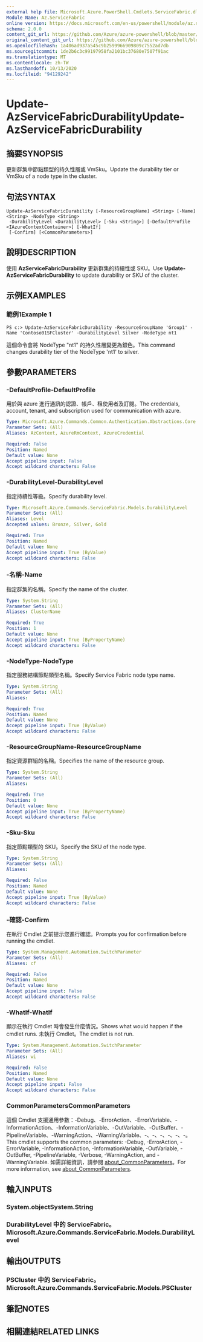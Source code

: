 ```yaml
---
external help file: Microsoft.Azure.PowerShell.Cmdlets.ServiceFabric.dll-Help.xml
Module Name: Az.ServiceFabric
online version: https://docs.microsoft.com/en-us/powershell/module/az.servicefabric/update-azservicefabricdurability
schema: 2.0.0
content_git_url: https://github.com/Azure/azure-powershell/blob/master/src/ServiceFabric/ServiceFabric/help/Update-AzServiceFabricDurability.md
original_content_git_url: https://github.com/Azure/azure-powershell/blob/master/src/ServiceFabric/ServiceFabric/help/Update-AzServiceFabricDurability.md
ms.openlocfilehash: 1a406ad937a545c9b2599966909809c7552ad7db
ms.sourcegitcommit: 1de2b6c3c99197958fa2101bc37680e7507f91ac
ms.translationtype: MT
ms.contentlocale: zh-TW
ms.lasthandoff: 10/13/2020
ms.locfileid: "94129242"
---
```

# <span data-ttu-id="4399a-101">Update-AzServiceFabricDurability</span><span class="sxs-lookup"><span data-stu-id="4399a-101">Update-AzServiceFabricDurability</span></span>

## <span data-ttu-id="4399a-102">摘要</span><span class="sxs-lookup"><span data-stu-id="4399a-102">SYNOPSIS</span></span>
<span data-ttu-id="4399a-103">更新群集中節點類型的持久性層或 VmSku。</span><span class="sxs-lookup"><span data-stu-id="4399a-103">Update the durability tier or VmSku of a node type in the cluster.</span></span>

## <span data-ttu-id="4399a-104">句法</span><span class="sxs-lookup"><span data-stu-id="4399a-104">SYNTAX</span></span>

```
Update-AzServiceFabricDurability [-ResourceGroupName] <String> [-Name] <String> -NodeType <String>
 -DurabilityLevel <DurabilityLevel> [-Sku <String>] [-DefaultProfile <IAzureContextContainer>] [-WhatIf]
 [-Confirm] [<CommonParameters>]
```

## <span data-ttu-id="4399a-105">說明</span><span class="sxs-lookup"><span data-stu-id="4399a-105">DESCRIPTION</span></span>
<span data-ttu-id="4399a-106">使用 **AzServiceFabricDurability** 更新群集的持續性或 SKU。</span><span class="sxs-lookup"><span data-stu-id="4399a-106">Use **Update-AzServiceFabricDurability** to update durability or SKU of the cluster.</span></span>

## <span data-ttu-id="4399a-107">示例</span><span class="sxs-lookup"><span data-stu-id="4399a-107">EXAMPLES</span></span>

### <span data-ttu-id="4399a-108">範例1</span><span class="sxs-lookup"><span data-stu-id="4399a-108">Example 1</span></span>
```
PS c:> Update-AzServiceFabricDurability -ResourceGroupName 'Group1' -Name 'Contoso01SFCluster' -DurabilityLevel Silver -NodeType nt1
```

<span data-ttu-id="4399a-109">這個命令會將 NodeType "nt1" 的持久性層變更為銀色。</span><span class="sxs-lookup"><span data-stu-id="4399a-109">This command changes durability tier of the NodeType 'nt1' to silver.</span></span>

## <span data-ttu-id="4399a-110">參數</span><span class="sxs-lookup"><span data-stu-id="4399a-110">PARAMETERS</span></span>

### <span data-ttu-id="4399a-111">-DefaultProfile</span><span class="sxs-lookup"><span data-stu-id="4399a-111">-DefaultProfile</span></span>
<span data-ttu-id="4399a-112">用於與 azure 進行通訊的認證、帳戶、租使用者及訂閱。</span><span class="sxs-lookup"><span data-stu-id="4399a-112">The credentials, account, tenant, and subscription used for communication with azure.</span></span>

```yaml
Type: Microsoft.Azure.Commands.Common.Authentication.Abstractions.Core.IAzureContextContainer
Parameter Sets: (All)
Aliases: AzContext, AzureRmContext, AzureCredential

Required: False
Position: Named
Default value: None
Accept pipeline input: False
Accept wildcard characters: False
```

### <span data-ttu-id="4399a-113">-DurabilityLevel</span><span class="sxs-lookup"><span data-stu-id="4399a-113">-DurabilityLevel</span></span>
<span data-ttu-id="4399a-114">指定持續性等級。</span><span class="sxs-lookup"><span data-stu-id="4399a-114">Specify durability level.</span></span>

```yaml
Type: Microsoft.Azure.Commands.ServiceFabric.Models.DurabilityLevel
Parameter Sets: (All)
Aliases: Level
Accepted values: Bronze, Silver, Gold

Required: True
Position: Named
Default value: None
Accept pipeline input: True (ByValue)
Accept wildcard characters: False
```

### <span data-ttu-id="4399a-115">-名稱</span><span class="sxs-lookup"><span data-stu-id="4399a-115">-Name</span></span>
<span data-ttu-id="4399a-116">指定群集的名稱。</span><span class="sxs-lookup"><span data-stu-id="4399a-116">Specify the name of the cluster.</span></span>

```yaml
Type: System.String
Parameter Sets: (All)
Aliases: ClusterName

Required: True
Position: 1
Default value: None
Accept pipeline input: True (ByPropertyName)
Accept wildcard characters: False
```

### <span data-ttu-id="4399a-117">-NodeType</span><span class="sxs-lookup"><span data-stu-id="4399a-117">-NodeType</span></span>
<span data-ttu-id="4399a-118">指定服務結構節點類型名稱。</span><span class="sxs-lookup"><span data-stu-id="4399a-118">Specify Service Fabric node type name.</span></span>

```yaml
Type: System.String
Parameter Sets: (All)
Aliases:

Required: True
Position: Named
Default value: None
Accept pipeline input: True (ByValue)
Accept wildcard characters: False
```

### <span data-ttu-id="4399a-119">-ResourceGroupName</span><span class="sxs-lookup"><span data-stu-id="4399a-119">-ResourceGroupName</span></span>
<span data-ttu-id="4399a-120">指定資源群組的名稱。</span><span class="sxs-lookup"><span data-stu-id="4399a-120">Specifies the name of the resource group.</span></span>

```yaml
Type: System.String
Parameter Sets: (All)
Aliases:

Required: True
Position: 0
Default value: None
Accept pipeline input: True (ByPropertyName)
Accept wildcard characters: False
```

### <span data-ttu-id="4399a-121">-Sku</span><span class="sxs-lookup"><span data-stu-id="4399a-121">-Sku</span></span>
<span data-ttu-id="4399a-122">指定節點類型的 SKU。</span><span class="sxs-lookup"><span data-stu-id="4399a-122">Specify the SKU of the node type.</span></span>

```yaml
Type: System.String
Parameter Sets: (All)
Aliases:

Required: False
Position: Named
Default value: None
Accept pipeline input: True (ByValue)
Accept wildcard characters: False
```

### <span data-ttu-id="4399a-123">-確認</span><span class="sxs-lookup"><span data-stu-id="4399a-123">-Confirm</span></span>
<span data-ttu-id="4399a-124">在執行 Cmdlet 之前提示您進行確認。</span><span class="sxs-lookup"><span data-stu-id="4399a-124">Prompts you for confirmation before running the cmdlet.</span></span>

```yaml
Type: System.Management.Automation.SwitchParameter
Parameter Sets: (All)
Aliases: cf

Required: False
Position: Named
Default value: None
Accept pipeline input: False
Accept wildcard characters: False
```

### <span data-ttu-id="4399a-125">-WhatIf</span><span class="sxs-lookup"><span data-stu-id="4399a-125">-WhatIf</span></span>
<span data-ttu-id="4399a-126">顯示在執行 Cmdlet 時會發生什麼情況。</span><span class="sxs-lookup"><span data-stu-id="4399a-126">Shows what would happen if the cmdlet runs.</span></span> <span data-ttu-id="4399a-127">未執行 Cmdlet。</span><span class="sxs-lookup"><span data-stu-id="4399a-127">The cmdlet is not run.</span></span>

```yaml
Type: System.Management.Automation.SwitchParameter
Parameter Sets: (All)
Aliases: wi

Required: False
Position: Named
Default value: None
Accept pipeline input: False
Accept wildcard characters: False
```

### <span data-ttu-id="4399a-128">CommonParameters</span><span class="sxs-lookup"><span data-stu-id="4399a-128">CommonParameters</span></span>
<span data-ttu-id="4399a-129">這個 Cmdlet 支援通用參數：-Debug、-ErrorAction、-ErrorVariable、-InformationAction、-InformationVariable、-OutVariable、-OutBuffer、-PipelineVariable、-WarningAction、-WarningVariable、-、-、-、-、-、-。</span><span class="sxs-lookup"><span data-stu-id="4399a-129">This cmdlet supports the common parameters: -Debug, -ErrorAction, -ErrorVariable, -InformationAction, -InformationVariable, -OutVariable, -OutBuffer, -PipelineVariable, -Verbose, -WarningAction, and -WarningVariable.</span></span> <span data-ttu-id="4399a-130">如需詳細資訊，請參閱 [about_CommonParameters](http://go.microsoft.com/fwlink/?LinkID=113216)。</span><span class="sxs-lookup"><span data-stu-id="4399a-130">For more information, see [about_CommonParameters](http://go.microsoft.com/fwlink/?LinkID=113216).</span></span>

## <span data-ttu-id="4399a-131">輸入</span><span class="sxs-lookup"><span data-stu-id="4399a-131">INPUTS</span></span>

### <span data-ttu-id="4399a-132">System.object</span><span class="sxs-lookup"><span data-stu-id="4399a-132">System.String</span></span>

### <span data-ttu-id="4399a-133">DurabilityLevel 中的 ServiceFabric。</span><span class="sxs-lookup"><span data-stu-id="4399a-133">Microsoft.Azure.Commands.ServiceFabric.Models.DurabilityLevel</span></span>

## <span data-ttu-id="4399a-134">輸出</span><span class="sxs-lookup"><span data-stu-id="4399a-134">OUTPUTS</span></span>

### <span data-ttu-id="4399a-135">PSCluster 中的 ServiceFabric。</span><span class="sxs-lookup"><span data-stu-id="4399a-135">Microsoft.Azure.Commands.ServiceFabric.Models.PSCluster</span></span>

## <span data-ttu-id="4399a-136">筆記</span><span class="sxs-lookup"><span data-stu-id="4399a-136">NOTES</span></span>

## <span data-ttu-id="4399a-137">相關連結</span><span class="sxs-lookup"><span data-stu-id="4399a-137">RELATED LINKS</span></span>
